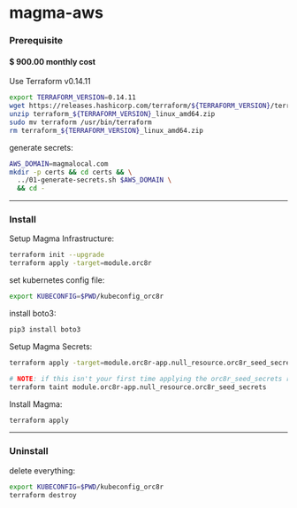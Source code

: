 # magma-aws

### Prerequisite

#### $ 900.00 monthly cost

Use Terraform v0.14.11
```bash
export TERRAFORM_VERSION=0.14.11
wget https://releases.hashicorp.com/terraform/${TERRAFORM_VERSION}/terraform_${TERRAFORM_VERSION}_linux_amd64.zip
unzip terraform_${TERRAFORM_VERSION}_linux_amd64.zip
sudo mv terraform /usr/bin/terraform
rm terraform_${TERRAFORM_VERSION}_linux_amd64.zip
```

generate secrets:
```bash
AWS_DOMAIN=magmalocal.com
mkdir -p certs && cd certs && \
  ../01-generate-secrets.sh $AWS_DOMAIN \
  && cd -
```
---

### Install

Setup Magma Infrastructure:
```bash
terraform init --upgrade
terraform apply -target=module.orc8r
```

set kubernetes config file:
```bash
export KUBECONFIG=$PWD/kubeconfig_orc8r
```

install boto3:
```bash
pip3 install boto3
```

Setup Magma Secrets:
```bash
terraform apply -target=module.orc8r-app.null_resource.orc8r_seed_secrets

# NOTE: if this isn't your first time applying the orc8r_seed_secrets resource, you'll need to first 
terraform taint module.orc8r-app.null_resource.orc8r_seed_secrets
```

Install Magma:
```bash
terraform apply
```
---

### Uninstall

delete everything:
```bash
export KUBECONFIG=$PWD/kubeconfig_orc8r
terraform destroy
```


